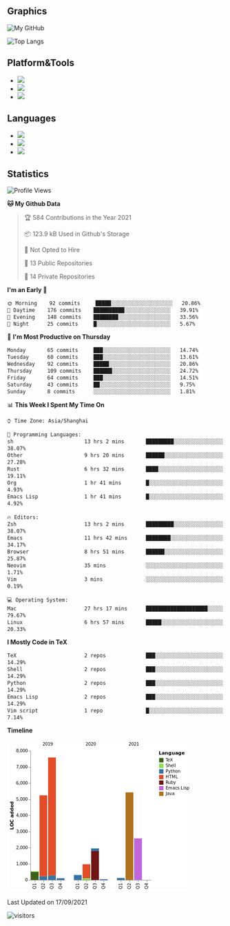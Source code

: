 ## Graphics

![My GitHub](https://github-readme-stats.vercel.app/api?username=SteamedFish&count_private=true&show_icons=true&theme=buefy&include_all_commits=false)

![Top Langs](https://github-readme-stats.vercel.app/api/top-langs/?username=SteamedFish&theme=buefy&hide=ruby&count_private=true&show_icons=true&layout=compact)

## Platform&Tools

* [![](https://img.shields.io/badge/ArchLinux--purple?style=flat-square&logo=ArchLinux)](https://www.archlinux.org/)
* [![](https://img.shields.io/badge/Gentoo-testing-purple?style=flat-square&logo=Gentoo)](https://www.gentoo.org/)
* [![](https://img.shields.io/badge/Doom%20Emacs-28-blue?style=flat-square&logo=Gnu%20emacs&logoColor=white)](https://www.gnu.org/software/emacs/)

## Languages

* [![](https://img.shields.io/badge/-Python-3776AB?style=flat-square&logo=python&logoColor=white)](https://www.python.org/)
* [![](https://img.shields.io/badge/-Bash-00ADD8?style=flat-square&logo=Gnu-bash&logoColor=white)](https://www.gnu.org/software/bash/)
* [![](https://img.shields.io/badge/-Go-00ADD8?style=flat-square&logo=go&logoColor=white)](https://golang.org/)

## Statistics

<!--START_SECTION:waka-->
![Profile Views](http://img.shields.io/badge/Profile%20Views-7-blue)

**🐱 My Github Data** 

> 🏆 584 Contributions in the Year 2021
 > 
> 📦 123.9 kB Used in Github's Storage 
 > 
> 🚫 Not Opted to Hire
 > 
> 📜 13 Public Repositories 
 > 
> 🔑 14 Private Repositories  
 > 
**I'm an Early 🐤** 

```text
🌞 Morning    92 commits     █████░░░░░░░░░░░░░░░░░░░░   20.86% 
🌆 Daytime    176 commits    ██████████░░░░░░░░░░░░░░░   39.91% 
🌃 Evening    148 commits    ████████░░░░░░░░░░░░░░░░░   33.56% 
🌙 Night      25 commits     █░░░░░░░░░░░░░░░░░░░░░░░░   5.67%

```
📅 **I'm Most Productive on Thursday** 

```text
Monday       65 commits     ███░░░░░░░░░░░░░░░░░░░░░░   14.74% 
Tuesday      60 commits     ███░░░░░░░░░░░░░░░░░░░░░░   13.61% 
Wednesday    92 commits     █████░░░░░░░░░░░░░░░░░░░░   20.86% 
Thursday     109 commits    ██████░░░░░░░░░░░░░░░░░░░   24.72% 
Friday       64 commits     ███░░░░░░░░░░░░░░░░░░░░░░   14.51% 
Saturday     43 commits     ██░░░░░░░░░░░░░░░░░░░░░░░   9.75% 
Sunday       8 commits      ░░░░░░░░░░░░░░░░░░░░░░░░░   1.81%

```


📊 **This Week I Spent My Time On** 

```text
⌚︎ Time Zone: Asia/Shanghai

💬 Programming Languages: 
sh                       13 hrs 2 mins       █████████░░░░░░░░░░░░░░░░   38.07% 
Other                    9 hrs 20 mins       ██████░░░░░░░░░░░░░░░░░░░   27.28% 
Rust                     6 hrs 32 mins       ████░░░░░░░░░░░░░░░░░░░░░   19.11% 
Org                      1 hr 41 mins        █░░░░░░░░░░░░░░░░░░░░░░░░   4.93% 
Emacs Lisp               1 hr 41 mins        █░░░░░░░░░░░░░░░░░░░░░░░░   4.92%

🔥 Editors: 
Zsh                      13 hrs 2 mins       █████████░░░░░░░░░░░░░░░░   38.07% 
Emacs                    11 hrs 42 mins      ████████░░░░░░░░░░░░░░░░░   34.17% 
Browser                  8 hrs 51 mins       ██████░░░░░░░░░░░░░░░░░░░   25.87% 
Neovim                   35 mins             ░░░░░░░░░░░░░░░░░░░░░░░░░   1.71% 
Vim                      3 mins              ░░░░░░░░░░░░░░░░░░░░░░░░░   0.19%

💻 Operating System: 
Mac                      27 hrs 17 mins      ████████████████████░░░░░   79.67% 
Linux                    6 hrs 57 mins       █████░░░░░░░░░░░░░░░░░░░░   20.33%

```

**I Mostly Code in TeX** 

```text
TeX                      2 repos             ███░░░░░░░░░░░░░░░░░░░░░░   14.29% 
Shell                    2 repos             ███░░░░░░░░░░░░░░░░░░░░░░   14.29% 
Python                   2 repos             ███░░░░░░░░░░░░░░░░░░░░░░   14.29% 
Emacs Lisp               2 repos             ███░░░░░░░░░░░░░░░░░░░░░░   14.29% 
Vim script               1 repo              █░░░░░░░░░░░░░░░░░░░░░░░░   7.14%

```


**Timeline**

![Chart not found](https://raw.githubusercontent.com/SteamedFish/SteamedFish/master/charts/bar_graph.png) 


 Last Updated on 17/09/2021
<!--END_SECTION:waka-->

![visitors](https://visitor-badge.laobi.icu/badge?page_id=SteamedFish.SteamedFish)

